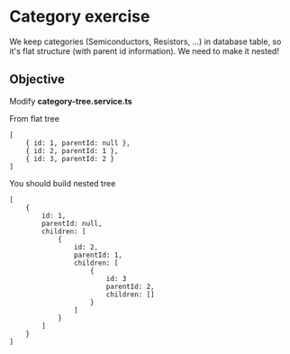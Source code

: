 # Category exercise 
We keep categories (Semiconductors, Resistors, ...) in database table, so it's
flat structure (with parent id information). We need to make it nested!

## Objective
Modify **category-tree.service.ts**

From flat tree

    [
        { id: 1, parentId: null },
        { id: 2, parentId: 1 },
        { id: 3, parentId: 2 }
    ]

You should build nested tree

    [
        {
            id: 1,
            parentId: null,
            children: [
                {
                    id: 2,
                    parentId: 1,
                    children: [
                        {
                            id: 3
                            parentId: 2,
                            children: []
                        }
                    ]
                }
            ]
        }
    ]
